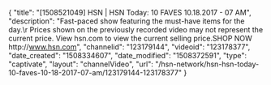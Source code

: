 {
    "title": "[1508521049] HSN | HSN Today: 10 FAVES 10.18.2017 - 07 AM",
    "description": "Fast-paced show featuring the must-have items for the day.\r Prices shown on the previously recorded video may not represent the current price.  View hsn.com to view the current selling price.SHOP NOW http:\/\/www.hsn.com",
    "channelid": "123179144",
    "videoid": "123178377",
    "date_created": "1508334607",
    "date_modified": "1508372591",
    "type": "captivate",
    "layout": "channelVideo",
    "url": "\/hsn-network\/hsn-hsn-today-10-faves-10-18-2017-07-am\/123179144-123178377"
}